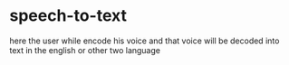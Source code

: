 # speech-to-text
here the user while encode his voice and that voice will be decoded into text in the english or other two language
